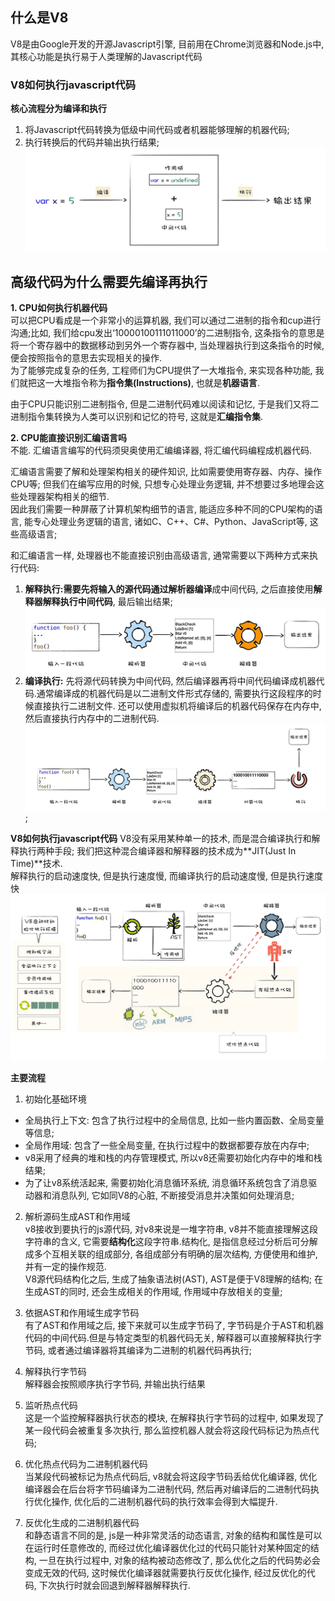 ## 什么是V8  
V8是由Google开发的开源Javascript引擎, 目前用在Chrome浏览器和Node.js中, 其核心功能是执行易于人类理解的Javascript代码  

### V8如何执行javascript代码  
**核心流程分为编译和执行**
1. 将Javascript代码转换为低级中间代码或者机器能够理解的机器代码;
2. 执行转换后的代码并输出执行结果;  
![avatar](./assects/v8执行js代码示例.webp)  

## 高级代码为什么需要先编译再执行  
**1. CPU如何执行机器代码**  
可以把CPU看成是一个非常小的运算机器, 我们可以通过二进制的指令和cup进行沟通;比如, 我们给cpu发出‘10000100111011000’的二进制指令, 这条指令的意思是将一个寄存器中的数据移动到另外一个寄存器中, 当处理器执行到这条指令的时候, 便会按照指令的意思去实现相关的操作.  
为了能够完成复杂的任务, 工程师们为CPU提供了一大堆指令, 来实现各种功能, 我们就把这一大堆指令称为**指令集(Instructions)**, 也就是**机器语言**.  

由于CPU只能识别二进制指令, 但是二进制代码难以阅读和记忆, 于是我们又将二进制指令集转换为人类可以识别和记忆的符号, 这就是**汇编指令集**.  

**2. CPU能直接识别汇编语言吗**  
不能. 汇编语言编写的代码须臾奥使用汇编编译器, 将汇编代码编程成机器代码.  

汇编语言需要了解和处理架构相关的硬件知识, 比如需要使用寄存器、内存、操作CPU等; 但我们在编写应用的时候, 只想专心处理业务逻辑, 并不想要过多地理会这些处理器架构相关的细节.  
因此我们需要一种屏蔽了计算机架构细节的语言, 能适应多种不同的CPU架构的语言, 能专心处理业务逻辑的语言, 诸如C、C++、C#、Python、JavaScript等, 这些高级语言;  

和汇编语言一样, 处理器也不能直接识别由高级语言, 通常需要以下两种方式来执行代码:   
1. **解释执行:**需要先将输入的源代码通过**解析器编译**成中间代码, 之后直接使用**解释器解释执行中间代码**, 最后输出结果;  
![avatar](./assects/解释执行.webp)
2. **编译执行:** 先将源代码转换为中间代码, 然后编译器再将中间代码编译成机器代码.通常编译成的机器代码是以二进制文件形式存储的, 需要执行这段程序的时候直接执行二进制文件. 还可以使用虚拟机将编译后的机器代码保存在内存中, 然后直接执行内存中的二进制代码.  
![avatar](./assects/编译执行.webp);  

**V8如何执行javascript代码**
V8没有采用某种单一的技术, 而是混合编译执行和解释执行两种手段; 我们把这种混合编译器和解释器的技术成为**JIT(Just In Time)**技术.  
解释执行的启动速度快, 但是执行速度慢, 而编译执行的启动速度慢, 但是执行速度快  
![avatar](./assects/V8执行一段js代码的流程图.webp)

**主要流程**
1. 初始化基础环境  
- 全局执行上下文: 包含了执行过程中的全局信息, 比如一些内置函数、全局变量等信息;  
- 全局作用域: 包含了一些全局变量, 在执行过程中的数据都要存放在内存中;  
- v8采用了经典的堆和栈的内存管理模式, 所以v8还需要初始化内存中的堆和栈结果;
- 为了让v8系统活起来, 需要初始化消息循环系统, 消息循环系统包含了消息驱动器和消息队列, 它如同V8的心脏, 不断接受消息并决策如何处理消息;  
2. 解析源码生成AST和作用域  
v8接收到要执行的js源代码, 对v8来说是一堆字符串, v8并不能直接理解这段字符串的含义, 它需要**结构化**这段字符串.结构化, 是指信息经过分析后可分解成多个互相关联的组成部分, 各组成部分有明确的层次结构, 方便使用和维护, 并有一定的操作规范.  
V8源代码结构化之后, 生成了抽象语法树(AST), AST是便于V8理解的结构; 在生成AST的同时, 还会生成相关的作用域, 作用域中存放相关的变量; 
3. 依据AST和作用域生成字节码   
有了AST和作用域之后, 接下来就可以生成字节码了, 字节码是介于AST和机器代码的中间代码.但是与特定类型的机器代码无关, 解释器可以直接解释执行字节码, 或者通过编译器将其编译为二进制的机器代码再执行;  
4. 解释执行字节码  
解释器会按照顺序执行字节码, 并输出执行结果  

5. 监听热点代码  
这是一个监控解释器执行状态的模块, 在解释执行字节码的过程中, 如果发现了某一段代码会被重复多次执行, 那么监控机器人就会将这段代码标记为热点代码;  
6. 优化热点代码为二进制机器代码  
当某段代码被标记为热点代码后, v8就会将这段字节码丢给优化编译器, 优化编译器会在后台将字节码编译为二进制代码, 然后再对编译后的二进制代码执行优化操作, 优化后的二进制机器代码的执行效率会得到大幅提升.   
7. 反优化生成的二进制机器代码  
和静态语言不同的是, js是一种非常灵活的动态语言, 对象的结构和属性是可以在运行时任意修改的, 而经过优化编译器优化过的代码只能针对某种固定的结构, 一旦在执行过程中, 对象的结构被动态修改了, 那么优化之后的代码势必会变成无效的代码, 这时候优化编译器就需要执行反优化操作, 经过反优化的代码, 下次执行时就会回退到解释器解释执行.  
